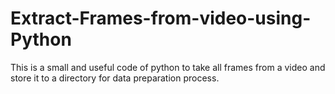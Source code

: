 # Extract-Frames-from-video-using-Python

This is a small and useful code of python to take all frames from a video and store it to a directory for data preparation process.

